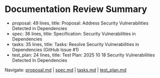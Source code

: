 # Documentation Review Summary

- proposal: 49 lines, title: Proposal: Address Security Vulnerabilities Detected in Dependencies
- spec: 36 lines, title: Specification: Security Vulnerabilities in Dependencies
- tasks: 35 lines, title: Tasks: Resolve Security Vulnerabilities in Dependencies (GitHub Issue #1)
- test_plan: 24 lines, title: Test Plan: 2025 10 18 Security Vulnerabilities Detected In Dependencies

Navigate: [proposal.md](./proposal.md) | [spec.md](./spec.md) | [tasks.md](./tasks.md) | [test_plan.md](./test_plan.md)
